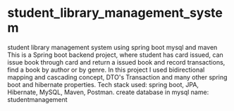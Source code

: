 # student_library_management_system
student library management system using spring boot mysql and maven
This is a Spring boot backend project, where student has card issued, can issue book through card and return a issued book and record transactions, find a book by author or by genre.
In this project I used bidirectional mapping and cascading concept, DTO's Transaction and many other spring boot and hibernate properties.
Tech stack used: spring boot, JPA, Hibernate, MySQL, Maven, Postman.
create database in mysql name: studentmanagement
